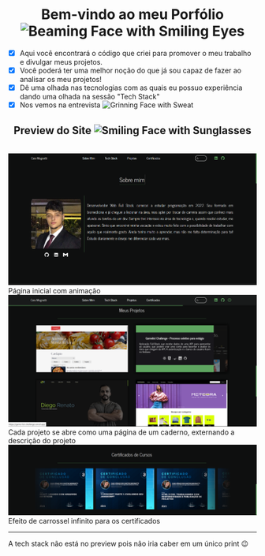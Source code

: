 <h1 align='center'>Bem-vindo ao meu Porfólio <img src="https://raw.githubusercontent.com/Tarikul-Islam-Anik/Animated-Fluent-Emojis/master/Emojis/Smilies/Beaming%20Face%20with%20Smiling%20Eyes.png" alt="Beaming Face with Smiling Eyes" width="25" height="25" /></h1> 

- [x] Aqui você encontrará o código que criei para promover o meu trabalho e divulgar meus projetos. 
- [x] Você poderá ter uma melhor noção do que já sou capaz de fazer ao analisar os meu projetos!
- [x] Dê uma olhada nas tecnologias com as quais eu possuo experiência dando uma olhada na sessão "Tech Stack"
- [x] Nos vemos na entrevista <img src="https://raw.githubusercontent.com/Tarikul-Islam-Anik/Animated-Fluent-Emojis/master/Emojis/Smilies/Grinning%20Face%20with%20Sweat.png" alt="Grinning Face with Sweat" width="20" /> 

<h2 align='center'>Preview do Site <img src="https://raw.githubusercontent.com/Tarikul-Islam-Anik/Animated-Fluent-Emojis/master/Emojis/Smilies/Smiling%20Face%20with%20Sunglasses.png" alt="Smiling Face with Sunglasses" width="25" height="25" /> </h2>
<br />
<img src='src/assets/git_preview/about_me.png' alt='about me preview' />
Página inicial com animação 
<br />
<img src='src/assets/git_preview/projects.png' alt='projects preview'/>
Cada projeto se abre como uma página de um caderno, externando a descrição do projeto
<br />
<img src='src/assets/git_preview/certificates.png' alt='certificates preview'/>
Efeito de carrossel infinito para os certificados
<hr />
A tech stack não está no preview pois não iria caber em um único print 😉
